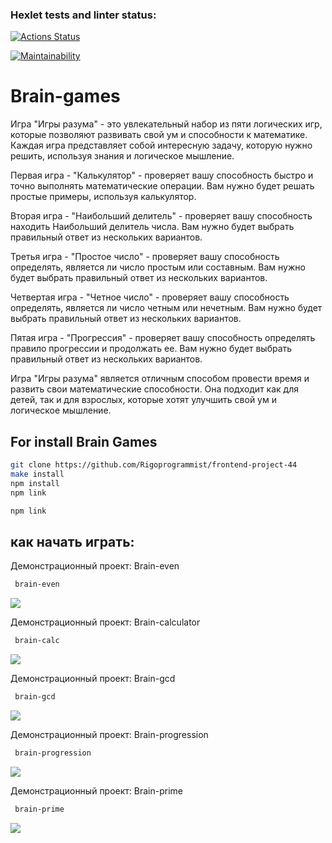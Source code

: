 ### Hexlet tests and linter status:

[![Actions Status](https://github.com/Rigoprogrammist/frontend-project-44/workflows/hexlet-check/badge.svg)](https://github.com/Rigoprogrammist/frontend-project-44/actions)

[![Maintainability](https://api.codeclimate.com/v1/badges/eb43e7feeac3a3aa609a/maintainability)](https://codeclimate.com/github/Rigoprogrammist/frontend-project-44/maintainability)

# Brain-games
Игра "Игры разума" - это увлекательный набор из пяти логических игр, которые позволяют развивать свой ум и способности к математике. Каждая игра представляет собой интересную задачу, которую нужно решить, используя знания и логическое мышление.

Первая игра - "Калькулятор" - проверяет вашу способность быстро и точно выполнять математические операции. Вам нужно будет решать простые примеры, используя калькулятор.

Вторая игра - "Наибольший делитель" - проверяет вашу способность находить Наибольший делитель числа. Вам нужно будет выбрать правильный ответ из нескольких вариантов.

Третья игра - "Простое число" - проверяет вашу способность определять, является ли число простым или составным. Вам нужно будет выбрать правильный ответ из нескольких вариантов.

Четвертая игра - "Четное число" - проверяет вашу способность определять, является ли число четным или нечетным. Вам нужно будет выбрать правильный ответ из нескольких вариантов.

Пятая игра - "Прогрессия" - проверяет вашу способность определять правило прогрессии и продолжать ее. Вам нужно будет выбрать правильный ответ из нескольких вариантов.

Игра "Игры разума" является отличным способом провести время и развить свои математические способности. Она подходит как для детей, так и для взрослых, которые хотят улучшить свой ум и логическое мышление.

## For install Brain Games

```bash
git clone https://github.com/Rigoprogrammist/frontend-project-44
make install
npm install
npm link

npm link
```

## как начать играть:

Демонстрационный проект: Brain-even

```bash
 brain-even
```
<a href="https://asciinema.org/a/PkOpJOqHr9QKZnbZ5KiByBRln" target="_blank"><img src="https://mentalar.ru/wp-content/uploads/2017/09/%D1%87%D0%B5%D1%82%D0%BD%D1%8B%D0%B5-%D0%B8-%D0%BD%D0%B5%D1%87%D0%B5%D1%82%D0%BD%D1%8B%D0%B5-%D1%87%D0%B8%D1%81%D0%BB%D0%B0.jpg" /></a>


Демонстрационный проект: Brain-calculator

```bash
 brain-calc
```
<a href="https://asciinema.org/a/CRo7MwaESzBc1Fd7v3Z0d6Grb" target="_blank"><img src="https://fog-game.ru/games/2019/12/97002_fog_game_ru.jpg" /></a>


Демонстрационный проект: Brain-gcd
```bash
 brain-gcd
```
<a href="https://asciinema.org/a/8tInEuDtobDpYWjHhx2mjjK9X" target="_blank"><img src="https://documents.infourok.ru/9414a371-2264-4bd9-a07a-f2dea65c1872/slide_08.jpg" /></a>


Демонстрационный проект: Brain-progression
```bash
 brain-progression
```
<a href="https://asciinema.org/a/lni2asarDdBoqpAu0hmU7nNOk" target="_blank"><img src="https://ligatver.ru/upload/iblock/e8d/e8db3f58c63ba123811dc1a3da62e707.jpg" /></a>


Демонстрационный проект: Brain-prime

```bash
 brain-prime
```
<a href="https://asciinema.org/a/fpO4KCkQHn4bhwB7HMFFBYjty" target="_blank"><img src="https://cdn-st2.rtr-vesti.ru/vh/pictures/xw/214/008/5.jpg" /></a>
